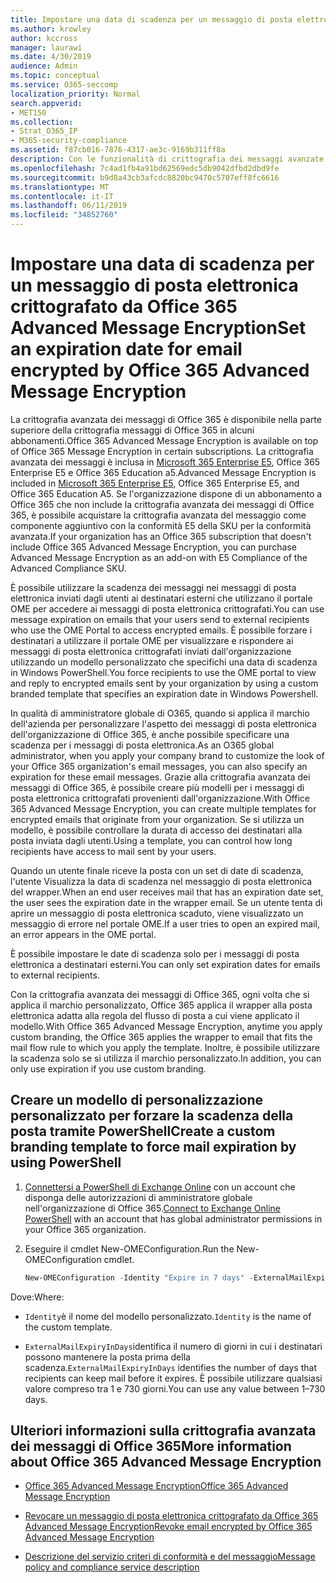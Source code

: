 ```yaml
---
title: Impostare una data di scadenza per un messaggio di posta elettronica crittografato da Office 365 Advanced Message Encryption
ms.author: krowley
author: kccross
manager: laurawi
ms.date: 4/30/2019
audience: Admin
ms.topic: conceptual
ms.service: O365-seccomp
localization_priority: Normal
search.appverid:
- MET150
ms.collection:
- Strat_O365_IP
- M365-security-compliance
ms.assetid: f87cb016-7876-4317-ae3c-9169b311ff8a
description: Con le funzionalità di crittografia dei messaggi avanzate di Office 365 in cima a Office 365 Message Encryption (OME), è possibile estendere la sicurezza della posta elettronica impostando una data di scadenza nei messaggi di posta elettronica tramite un modello personalizzato.
ms.openlocfilehash: 7c4ad1fb4a91bd62569edc5db9042dfbd2dbd9fe
ms.sourcegitcommit: b9d8a43cb3afcdc8820bc9470c5707eff8fc6616
ms.translationtype: MT
ms.contentlocale: it-IT
ms.lasthandoff: 06/11/2019
ms.locfileid: "34852760"
---
```

# <a name="set-an-expiration-date-for-email-encrypted-by-office-365-advanced-message-encryption"></a><span data-ttu-id="f9996-103">Impostare una data di scadenza per un messaggio di posta elettronica crittografato da Office 365 Advanced Message Encryption</span><span class="sxs-lookup"><span data-stu-id="f9996-103">Set an expiration date for email encrypted by Office 365 Advanced Message Encryption</span></span>

<span data-ttu-id="f9996-104">La crittografia avanzata dei messaggi di Office 365 è disponibile nella parte superiore della crittografia messaggi di Office 365 in alcuni abbonamenti.</span><span class="sxs-lookup"><span data-stu-id="f9996-104">Office 365 Advanced Message Encryption is available on top of Office 365 Message Encryption in certain subscriptions.</span></span> <span data-ttu-id="f9996-105">La crittografia avanzata dei messaggi è inclusa in [Microsoft 365 Enterprise E5](https://www.microsoft.com/microsoft-365/enterprise/home), Office 365 Enterprise E5 e Office 365 Education a5.</span><span class="sxs-lookup"><span data-stu-id="f9996-105">Advanced Message Encryption is included in [Microsoft 365 Enterprise E5](https://www.microsoft.com/microsoft-365/enterprise/home), Office 365 Enterprise E5, and Office 365 Education A5.</span></span> <span data-ttu-id="f9996-106">Se l'organizzazione dispone di un abbonamento a Office 365 che non include la crittografia avanzata dei messaggi di Office 365, è possibile acquistare la crittografia avanzata del messaggio come componente aggiuntivo con la conformità E5 della SKU per la conformità avanzata.</span><span class="sxs-lookup"><span data-stu-id="f9996-106">If your organization has an Office 365 subscription that doesn't include Office 365 Advanced Message Encryption, you can purchase Advanced Message Encryption as an add-on with E5 Compliance of the Advanced Compliance SKU.</span></span>

<span data-ttu-id="f9996-107">È possibile utilizzare la scadenza dei messaggi nei messaggi di posta elettronica inviati dagli utenti ai destinatari esterni che utilizzano il portale OME per accedere ai messaggi di posta elettronica crittografati.</span><span class="sxs-lookup"><span data-stu-id="f9996-107">You can use message expiration on emails that your users send to external recipients who use the OME Portal to access encrypted emails.</span></span> <span data-ttu-id="f9996-108">È possibile forzare i destinatari a utilizzare il portale OME per visualizzare e rispondere ai messaggi di posta elettronica crittografati inviati dall'organizzazione utilizzando un modello personalizzato che specifichi una data di scadenza in Windows PowerShell.</span><span class="sxs-lookup"><span data-stu-id="f9996-108">You force recipients to use the OME portal to view and reply to encrypted emails sent by your organization by using a custom branded template that specifies an expiration date in Windows Powershell.</span></span>

<span data-ttu-id="f9996-109">In qualità di amministratore globale di O365, quando si applica il marchio dell'azienda per personalizzare l'aspetto dei messaggi di posta elettronica dell'organizzazione di Office 365, è anche possibile specificare una scadenza per i messaggi di posta elettronica.</span><span class="sxs-lookup"><span data-stu-id="f9996-109">As an O365 global administrator, when you apply your company brand to customize the look of your Office 365 organization's email messages, you can also specify an expiration for these email messages.</span></span> <span data-ttu-id="f9996-110">Grazie alla crittografia avanzata dei messaggi di Office 365, è possibile creare più modelli per i messaggi di posta elettronica crittografati provenienti dall'organizzazione.</span><span class="sxs-lookup"><span data-stu-id="f9996-110">With Office 365 Advanced Message Encryption, you can create multiple templates for encrypted emails that originate from your organization.</span></span> <span data-ttu-id="f9996-111">Se si utilizza un modello, è possibile controllare la durata di accesso dei destinatari alla posta inviata dagli utenti.</span><span class="sxs-lookup"><span data-stu-id="f9996-111">Using a template, you can control how long recipients have access to mail sent by your users.</span></span>

<span data-ttu-id="f9996-112">Quando un utente finale riceve la posta con un set di date di scadenza, l'utente Visualizza la data di scadenza nel messaggio di posta elettronica del wrapper.</span><span class="sxs-lookup"><span data-stu-id="f9996-112">When an end user receives mail that has an expiration date set, the user sees the expiration date in the wrapper email.</span></span> <span data-ttu-id="f9996-113">Se un utente tenta di aprire un messaggio di posta elettronica scaduto, viene visualizzato un messaggio di errore nel portale OME.</span><span class="sxs-lookup"><span data-stu-id="f9996-113">If a user tries to open an expired mail, an error appears in the OME portal.</span></span>

<span data-ttu-id="f9996-114">È possibile impostare le date di scadenza solo per i messaggi di posta elettronica a destinatari esterni.</span><span class="sxs-lookup"><span data-stu-id="f9996-114">You can only set expiration dates for emails to external recipients.</span></span>

<span data-ttu-id="f9996-115">Con la crittografia avanzata dei messaggi di Office 365, ogni volta che si applica il marchio personalizzato, Office 365 applica il wrapper alla posta elettronica adatta alla regola del flusso di posta a cui viene applicato il modello.</span><span class="sxs-lookup"><span data-stu-id="f9996-115">With Office 365 Advanced Message Encryption, anytime you apply custom branding, the Office 365 applies the wrapper to email that fits the mail flow rule to which you apply the template.</span></span> <span data-ttu-id="f9996-116">Inoltre, è possibile utilizzare la scadenza solo se si utilizza il marchio personalizzato.</span><span class="sxs-lookup"><span data-stu-id="f9996-116">In addition, you can only use expiration if you use custom branding.</span></span>

## <a name="create-a-custom-branding-template-to-force-mail-expiration-by-using-powershell"></a><span data-ttu-id="f9996-117">Creare un modello di personalizzazione personalizzato per forzare la scadenza della posta tramite PowerShell</span><span class="sxs-lookup"><span data-stu-id="f9996-117">Create a custom branding template to force mail expiration by using PowerShell</span></span>

1. <span data-ttu-id="f9996-118">[Connettersi a PowerShell di Exchange Online](https://docs.microsoft.com/en-us/powershell/exchange/exchange-online/connect-to-exchange-online-powershell/connect-to-exchange-online-powershell) con un account che disponga delle autorizzazioni di amministratore globale nell'organizzazione di Office 365.</span><span class="sxs-lookup"><span data-stu-id="f9996-118">[Connect to Exchange Online PowerShell](https://docs.microsoft.com/en-us/powershell/exchange/exchange-online/connect-to-exchange-online-powershell/connect-to-exchange-online-powershell) with an account that has global administrator permissions in your Office 365 organization.</span></span>

2. <span data-ttu-id="f9996-119">Eseguire il cmdlet New-OMEConfiguration.</span><span class="sxs-lookup"><span data-stu-id="f9996-119">Run the New-OMEConfiguration cmdlet.</span></span>

     ```powershell
     New-OMEConfiguration -Identity "Expire in 7 days" -ExternalMailExpiryInDays 7
     ```

<span data-ttu-id="f9996-120">Dove:</span><span class="sxs-lookup"><span data-stu-id="f9996-120">Where:</span></span>

- <span data-ttu-id="f9996-121">`Identity`è il nome del modello personalizzato.</span><span class="sxs-lookup"><span data-stu-id="f9996-121">`Identity` is the name of the custom template.</span></span>

- <span data-ttu-id="f9996-122">`ExternalMailExpiryInDays`identifica il numero di giorni in cui i destinatari possono mantenere la posta prima della scadenza.</span><span class="sxs-lookup"><span data-stu-id="f9996-122">`ExternalMailExpiryInDays` identifies the number of days that recipients can keep mail before it expires.</span></span> <span data-ttu-id="f9996-123">È possibile utilizzare qualsiasi valore compreso tra 1 e 730 giorni.</span><span class="sxs-lookup"><span data-stu-id="f9996-123">You can use any value between 1–730 days.</span></span>

## <a name="more-information-about-office-365-advanced-message-encryption"></a><span data-ttu-id="f9996-124">Ulteriori informazioni sulla crittografia avanzata dei messaggi di Office 365</span><span class="sxs-lookup"><span data-stu-id="f9996-124">More information about Office 365 Advanced Message Encryption</span></span>

- [<span data-ttu-id="f9996-125">Office 365 Advanced Message Encryption</span><span class="sxs-lookup"><span data-stu-id="f9996-125">Office 365 Advanced Message Encryption</span></span>](ome-advanced-message-encryption.md)

- [<span data-ttu-id="f9996-126">Revocare un messaggio di posta elettronica crittografato da Office 365 Advanced Message Encryption</span><span class="sxs-lookup"><span data-stu-id="f9996-126">Revoke email encrypted by Office 365 Advanced Message Encryption</span></span>](revoke-ome-encrypted-mail.md)

- [<span data-ttu-id="f9996-127">Descrizione del servizio criteri di conformità e del messaggio</span><span class="sxs-lookup"><span data-stu-id="f9996-127">Message policy and compliance service description</span></span>](https://docs.microsoft.com/en-us/office365/servicedescriptions/exchange-online-service-description/message-policy-and-compliance)
